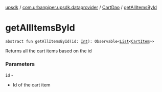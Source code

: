 [upsdk](../../index.md) / [com.urbanpiper.upsdk.dataprovider](../index.md) / [CartDao](index.md) / [getAllItemsById](./get-all-items-by-id.md)

# getAllItemsById

`abstract fun getAllItemsById(id: `[`Int`](https://kotlinlang.org/api/latest/jvm/stdlib/kotlin/-int/index.html)`): Observable<`[`List`](https://kotlinlang.org/api/latest/jvm/stdlib/kotlin.collections/-list/index.html)`<`[`CartItem`](../../com.urbanpiper.upsdk.model.networkresponse/-cart-item/index.md)`>>`

Returns all the cart items based on the id

### Parameters

`id` -
* Id of the cart item
